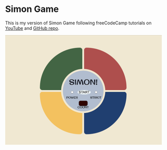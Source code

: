 # Simon Game

This is my version of Simon Game following freeCodeCamp tutorials on <a href="https://www.youtube.com/watch?v=n_ec3eowFLQ">YouTube</a> and <a href= "https://github.com/beaucarnes/simon-game/commit/2cc0493f723646e8ef4b0d3bea8c7e9b2847e46d">GitHub repo</a>.

![simon-game](https://github.com/katiaku/simon-game/blob/main/img/simon-game.png)
